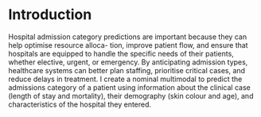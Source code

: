 # Introduction
Hospital admission category predictions are important because they can help optimise resource alloca-
tion, improve patient flow, and ensure that hospitals are equipped to handle the specific needs of their
patients, whether elective, urgent, or emergency. By anticipating admission types, healthcare systems
can better plan staffing, prioritise critical cases, and reduce delays in treatment. I create a nominal
multimodal to predict the admissions category of a patient using information about the clinical case
(length of stay and mortality), their demography (skin colour and age), and characteristics of the
hospital they entered.
